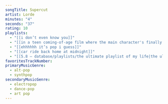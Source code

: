```yaml
---
songTitle: Supercut
artist: Lorde
minutes: "4"
seconds: "37"
rating: 10
playlists:
  - "[[i don’t even know you]]"
  - "[[in a teen coming-of-age film where the main character's finally ready for the next chapter]]"
  - "[[ehhhhhh it’s pop i guess]]"
  - "[[car ride back home at midnight]]"
  - "[[5.8 — database/playlists/the ultimate playlist of my life|the ultimate playlist of my life]]"
favoritesTrackNumber:
primaryMusicGenre:
  - alt-pop
  - synthpop
secondaryMusicGenre:
  - electropop
  - dance-pop
  - art pop
---
```

